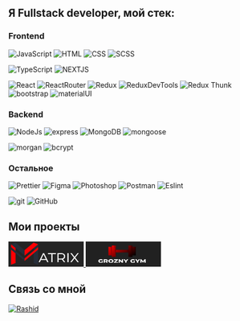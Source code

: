 ## Я Fullstack developer, мой стек: 

### Frontend
![JavaScript](https://img.shields.io/badge/-JavaScript-yellow?style=for-the-badge&logo=JavaScript&logoColor=white)
![HTML](https://img.shields.io/badge/-HTML-FF6618?style=for-the-badge&logo=HTML&logoColor=white)
![CSS](https://img.shields.io/badge/-CSS-1872FF?style=for-the-badge&logo=css&logoColor=white)
![SCSS](https://img.shields.io/badge/-SCSS-1872FF?style=for-the-badge&logo=SASS&logoColor=white)

![TypeScript](https://img.shields.io/badge/-TypeScript-darkblue?style=for-the-badge&logo=TypeScript&logoColor=white)
![NEXTJS](https://img.shields.io/badge/-NEXTJS-darkblue?style=for-the-badge&logo=NEXTJS&logoColor=white)

![React](https://img.shields.io/badge/-React-430098?style=for-the-badge&logo=react&logoColor=blue)
![ReactRouter](https://img.shields.io/badge/-React_Router-430098?style=for-the-badge&logo=react-router&logoColor=blue)
![Redux](https://img.shields.io/badge/-Redux-45b8d8?style=for-the-badge&logo=redux&logoColor=orange)
![ReduxDevTools](https://img.shields.io/badge/redux_toolkit-45b8d8?style=for-the-badge&logo=redux&logoColor=orange)
![Redux Thunk](https://img.shields.io/badge/-Redux_Thunk-45b8d8?style=for-the-badge&logo=Redux&logoColor=orange)
![bootstrap](https://img.shields.io/badge/-Bootstrap-6e10ee?style=for-the-badge&logo=bootstrap&logoColor=white)
![materialUI](https://img.shields.io/badge/-Material_Ui-6e10ee?style=for-the-badge&logo=material_ui&logoColor=white)


### Backend
![NodeJs](https://img.shields.io/badge/-Nodejs-43853d?style=for-the-badge&logo=Node.js&logoColor=white)
![express](https://img.shields.io/badge/express-green?style=for-the-badge&logo=express)
![MongoDB](https://img.shields.io/badge/-MongoDB-purple?style=for-the-badge&logo=mongodb&logoColor=green)
![mongoose](https://img.shields.io/badge/mongoose-purple?style=for-the-badge&logo=mongodb&logoColor=green)

![morgan](https://img.shields.io/badge/-MORGAN-gray?style=for-the-badge&logo=morgan&logoColor=orange)
![bcrypt](https://img.shields.io/badge/bcrypt-gray?style=for-the-badge&logo)

### Остальное
![Prettier](https://img.shields.io/badge/-Prettier-grey?style=for-the-badge&logo=Prettier&logoColor=orange)
![Figma](https://img.shields.io/badge/-Figma-black?style=for-the-badge&logo=Figma&logoColor=orange)
![Photoshop](https://img.shields.io/badge/-Photoshop-black?style=for-the-badge&logo=Adobe-Photoshop&logoColor=orange)
![Postman](https://img.shields.io/badge/-Postman-black?style=for-the-badge&logo=Postman&logoColor=orange)
![Eslint](https://img.shields.io/badge/eslint-grey?style=for-the-badge&logo=eslint)

![git](https://img.shields.io/badge/-Git-black?style=for-the-badge&logo=git&logoColor=white)
![GitHub](https://img.shields.io/badge/-GitHub-black?style=for-the-badge&logo=github&logoColor=white)


## Мои проекты
<a href="https://github.com/4abaev/Configure__PC">
<img src="./assets/matrix.PNG" width="150px" height="50px" target="_blank"/>
</a>
<a href="https://github.com/4abaev/Configure__PC" target="_blank">
<img src="./assets/gym.PNG" width="150px" height="50px" />
</a>

<br>

## Связь со мной

<a href="https://t.me/Ch000001">
    <img alt="Rashid" src="https://img.shields.io/badge/-Telegram-blue?style=for-the-badge&logo=telegram&logoColor=white" />
</a>
